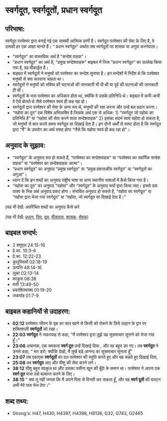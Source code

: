 # स्वर्गदूत, स्वर्गदूतों, प्रधान स्वर्गदूत #

## परिभाषा: ##

स्वर्गदूत परमेश्वर द्वारा बनाई गई एक सामर्थी आत्मिक प्राणी है। स्वर्गदूत परमेश्वर की सेवा के लिए है, वे उसकी हर एक आज्ञा मानते हैं। “ प्रधान स्वर्गदूत” अर्थात सब स्वर्गदूतों पर शासक या अगुवा करनेवाला।

* "स्वर्गदूत" का वास्तविक अर्थ है "सन्देश वाहक"।
* "प्रधान स्वर्गदूत" का अर्थ है, "प्रमुख सन्देशवाहक" बाइबल में जिस "प्रधान स्वर्गदूत" का उल्लेख किया गया है, वह मीकाईल है।
* बाइबल में स्वर्गदूतों ने मनुष्यों को परमेश्वर का सन्देश सुनाया है। इन सन्देशों में निर्देश थे कि परमेश्वर मनुष्यों से क्या करवाना चाहता था।
* स्वर्गदूतों ने मनुष्यों को भविष्य की घटनाओं की जानकारी भी दी थी या पूर्व की घटनाओं की जानकारी दी थी।
* स्वर्गदूतों के पास परमेश्वर का अधिकार होता था, क्योंकि वे उसके प्रतिनिधि थे। बाइबल में कभी-कभी वे ऐसे बोलते थे जैसे परमेश्वर स्वयं ही कह रहा हो।
* स्वर्गदूतों द्वारा परमेश्वर की सेवा के अन्य रूप थे, मनुष्यों की रक्षा करना और उन्हें बल प्रदान करना।
* “यहोवा का दूत” एक विशेष अभिव्यक्ति है जिसके अर्थ एक से अधिक: 1) “स्वर्गदूत जो यहोवा का प्रतिनिधि है” या “यहोवा की सेवा करने वाला सन्देशवाहक” 2) इसका संदर्भ स्वयं यहोवा हो सकता है, जो मनुष्यों से बात करते समय स्वर्गदूत सा दिखाई देता है। इन दोनों अर्थों से स्पष्ट होता है कि स्वर्गदूत द्वारा “मैं” के उपयोग का अर्थ स्पष्ट होगा “जैसे कि यहोवा स्वयं ही कह रहा हो”।

## अनुवाद के सुझाव: ##

* “स्वर्गदूत” के अनुवाद रूप हो सकते हैं, “परमेश्वर का सन्देशवाहक” या “परमेश्वर का स्वार्गिक सन्देश वाहक” या “परमेश्वर का सन्देशवाहक आत्मा”।
* “प्रधान स्वर्गदूत” का अनुवाद “प्रमुख स्वर्गदूत” या “प्रमुख प्रशासकीय स्वर्गदूत” या “स्वर्गदूतों का अगुआ”।
* ध्यान दें कि इन शब्दों का अनुवाद राष्ट्रीय भाषा या अन्य स्थानीय भाषाओं में कैसे किया गया है।
* “यहोवा का दूत” का अनुवाद “यहोवा” और “स्वर्गदूत” के अनुवाद रूपों द्वारा किया जाए। इससे उस वाक्य के भिन्न अर्थ अनुवाद प्रकट होगा। संभावित अनुवाद हो सकते है, “यहोवा का स्वर्गदूत” या “यहोवा द्वारा भेजा गया स्वर्गदूत” या “यहोवा, जो स्वर्गदूत सा दिखाई देता है।”

(यह भी देखें: अपरिचित शब्दों का अनुवाद कैसे करे

(यह भी देखें: [प्रधान](../chief.md), [सिर](../head.md), [दूत](../messenger.md), [मीकाएल](../michael.md), [शासक](../ruler.md), [सेवक](../servant.md))

## बाइबल सन्दर्भ: ##

* 2 शमूएल 24:15-16
* प्रे.का. 10:3-6
* प्रे.का. 12:22-23
* कुलुस्सियों 02:18-19
* उत्पत्ति 48:14-16
* लूका 02:13-14
* मरकुस 08:38
* मत्ती 13:49-50
* प्रकाशितवाक्य 01:19-20
* जकर्याह 01:7-9

## बाइबल कहानियों से उदाहरण: ##

* __02:12__ परमेश्वर जीवन के वृक्ष का फल खाने से किसी को रोकने के लिये उद्यान के द्वार पर शक्तिशाली __स्वर्गदूतों__ को रखा।
* __22:03__ __स्वर्गदूत__ ने जकरयाह से कहा, "मैं परमेश्वर द्वारा तुझे यह सुसमाचार सुनाने को भेजा गया हूँ।"
* __23:06__ अचानक, एक चमकता __स्वर्ग दूत__ उन्हें दिखाई दिया , और वह बहुत डर गए। तब __स्वर्गदूत__ ने उनसे कहा, “ मत डरो; क्योंकि देखो, मैं तुम्हें बड़े आनन्द का सुसमाचार सुनाता हूँ”
* __23:07__ तब एकाएक __स्वर्गदूतों__ का दल परमेश्वर की स्तुति करते हुए और यह कहते हुए दिखाई दिया,
* __25:08__ तब __स्वर्गदूत__ आए और यीशु की सेवा करने लगे।
* __38:12__ यीशु बहुत व्याकुल था और उसका पसीना खून की बूँदो के समान था। परमेश्वर ने अपना एक __स्वर्ग दूत__ भेजा उसे बलवन्त करने के लिए।
* __38:15__ " क्या तू नहीं जनता कि मैं अपने पिता से विनती कर सकता हूँ, और वह __स्वर्ग दूतों__ की पलटन अभी मेरे पास भेज देगा।"

## शब्द तथ्य: ##

* Strong's: H47, H430, H4397, H4398, H8136, G32, G743, G2465
